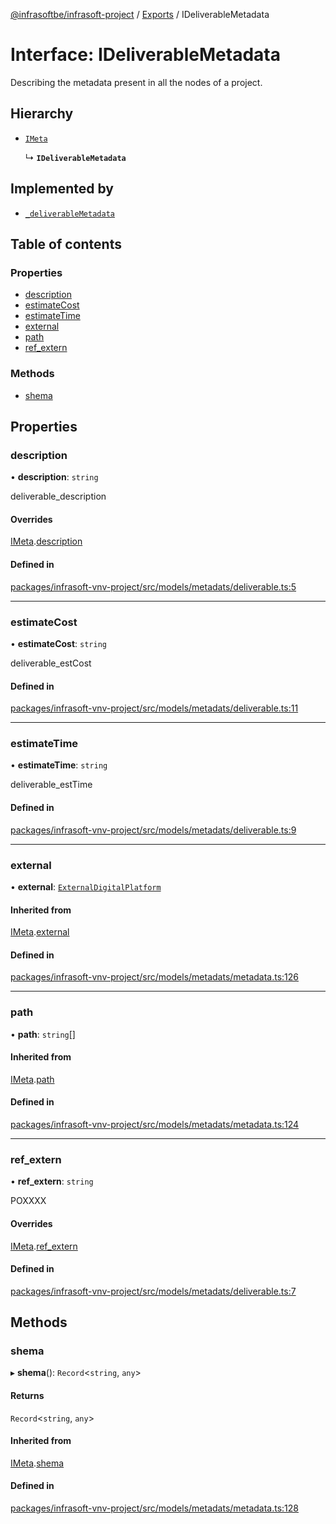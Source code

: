[@infrasoftbe/infrasoft-project](../README.md) / [Exports](../modules.md) / IDeliverableMetadata

# Interface: IDeliverableMetadata

Describing the metadata present in all the nodes of a project.

## Hierarchy

- [`IMeta`](IMeta.md)

  ↳ **`IDeliverableMetadata`**

## Implemented by

- [`_deliverableMetadata`](../classes/deliverableMetadata.md)

## Table of contents

### Properties

- [description](IDeliverableMetadata.md#description)
- [estimateCost](IDeliverableMetadata.md#estimatecost)
- [estimateTime](IDeliverableMetadata.md#estimatetime)
- [external](IDeliverableMetadata.md#external)
- [path](IDeliverableMetadata.md#path)
- [ref\_extern](IDeliverableMetadata.md#ref_extern)

### Methods

- [shema](IDeliverableMetadata.md#shema)

## Properties

### description

• **description**: `string`

deliverable_description

#### Overrides

[IMeta](IMeta.md).[description](IMeta.md#description)

#### Defined in

[packages/infrasoft-vnv-project/src/models/metadats/deliverable.ts:5](https://github.com/infrasoftbe/Infrasoft-vnv-ritual-project/blob/8c55713745804fbf004d7add2c4b90690c1560d1/src/models/metadats/deliverable.ts#L5)

___

### estimateCost

• **estimateCost**: `string`

deliverable_estCost

#### Defined in

[packages/infrasoft-vnv-project/src/models/metadats/deliverable.ts:11](https://github.com/infrasoftbe/Infrasoft-vnv-ritual-project/blob/8c55713745804fbf004d7add2c4b90690c1560d1/src/models/metadats/deliverable.ts#L11)

___

### estimateTime

• **estimateTime**: `string`

deliverable_estTime

#### Defined in

[packages/infrasoft-vnv-project/src/models/metadats/deliverable.ts:9](https://github.com/infrasoftbe/Infrasoft-vnv-ritual-project/blob/8c55713745804fbf004d7add2c4b90690c1560d1/src/models/metadats/deliverable.ts#L9)

___

### external

• **external**: [`ExternalDigitalPlatform`](../modules.md#externaldigitalplatform)

#### Inherited from

[IMeta](IMeta.md).[external](IMeta.md#external)

#### Defined in

[packages/infrasoft-vnv-project/src/models/metadats/metadata.ts:126](https://github.com/infrasoftbe/Infrasoft-vnv-ritual-project/blob/8c55713745804fbf004d7add2c4b90690c1560d1/src/models/metadats/metadata.ts#L126)

___

### path

• **path**: `string`[]

#### Inherited from

[IMeta](IMeta.md).[path](IMeta.md#path)

#### Defined in

[packages/infrasoft-vnv-project/src/models/metadats/metadata.ts:124](https://github.com/infrasoftbe/Infrasoft-vnv-ritual-project/blob/8c55713745804fbf004d7add2c4b90690c1560d1/src/models/metadats/metadata.ts#L124)

___

### ref\_extern

• **ref\_extern**: `string`

POXXXX

#### Overrides

[IMeta](IMeta.md).[ref_extern](IMeta.md#ref_extern)

#### Defined in

[packages/infrasoft-vnv-project/src/models/metadats/deliverable.ts:7](https://github.com/infrasoftbe/Infrasoft-vnv-ritual-project/blob/8c55713745804fbf004d7add2c4b90690c1560d1/src/models/metadats/deliverable.ts#L7)

## Methods

### shema

▸ **shema**(): `Record`\<`string`, `any`\>

#### Returns

`Record`\<`string`, `any`\>

#### Inherited from

[IMeta](IMeta.md).[shema](IMeta.md#shema)

#### Defined in

[packages/infrasoft-vnv-project/src/models/metadats/metadata.ts:128](https://github.com/infrasoftbe/Infrasoft-vnv-ritual-project/blob/8c55713745804fbf004d7add2c4b90690c1560d1/src/models/metadats/metadata.ts#L128)
